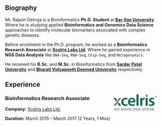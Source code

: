 ## **Biography**

Mr. Rajesh Detroja is a Bioinformatics **Ph.D. Student** at **[Bar-Ilan University](https://www.biu.ac.il/en)**. Where he is studying applied **Bioinformatics and Genomics Data Science** approaches to identify molecular biomarkers associated with complex genetic diseases.

Before enrollment in the Ph.D. program, he worked as a **Bioinformatics Research Associate** at **[Xcelris Labs Ltd](http://www.xcelrisgenomics.com/)**. Where he gained experience in **NGS Data Analysis** like `DNA-Seq`, `RNA-Seq`, `Chip-Seq`, and `Metagenomics`.

He received his **B.Sc.** and **M.Sc.** in Bioinformatics from **[Sardar Patel University](http://www.spuvvn.edu/)** and **[Bharati Vidyapeeth Deemed University](https://bvuniversity.edu.in/)** respectively.

## **Experience**

<a href="http://www.xcelrisgenomics.com/"><img align="right" width="150" height="60" src="./images/xcelris.png"></a>

### **Bioinformatics Research Associate**

**Company:** [Xcelris Labs Ltd.](http://www.xcelrisgenomics.com/)

**Duration:** March 2015 – March 2017 (2 Years, 1 Mos)
